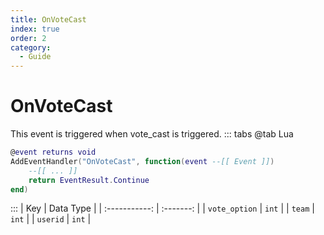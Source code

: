 ```yaml
---
title: OnVoteCast
index: true
order: 2
category:
  - Guide
---
```


# OnVoteCast
This event is triggered when vote_cast is triggered.
::: tabs
@tab Lua
```lua
@event returns void
AddEventHandler("OnVoteCast", function(event --[[ Event ]])
    --[[ ... ]]
    return EventResult.Continue
end)
```

:::
|      Key      | Data Type |
| :-----------: | :-------: |
| `vote_option` |   `int`   |
|     `team`    |   `int`   |
|    `userid`   |   `int`   |